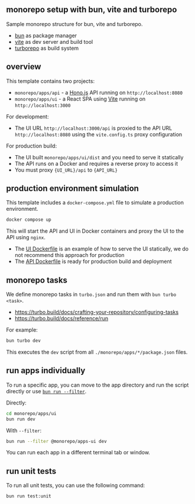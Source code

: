 ## monorepo setup with bun, vite and turborepo

Sample monorepo structure for bun, vite and turborepo.

- [bun](https://bun.sh/) as package manager
- [vite](https://vite.dev/) as dev server and build tool
- [turborepo](https://turbo.build/) as build system

## overview

This template contains two projects:

- `monorepo/apps/api` - a [Hono.js](https://hono.dev/) API running on `http://localhost:8080`
- `monorepo/apps/ui` - a React SPA using [Vite](https://vite.dev/) running on `http://localhost:3000`

For development:

- The UI URL `http://localhost:3000/api` is proxied to the API URL `http://localhost:8080` using the `vite.config.ts` proxy configuration

For production build:

- The UI built `monorepo/apps/ui/dist` and you need to serve it statically
- The API runs on a Docker and requires a reverse proxy to access it
- You must proxy `{UI_URL}/api` to `{API_URL}`

## production environment simulation

This template includes a `docker-compose.yml` file to simulate a production environment.

```bash
docker compose up
```

This will start the API and UI in Docker containers and proxy the UI to the API using `nginx`.

- The [UI Dockerfile](monorepo/tooling/docker/Dockerfile.ui) is an example of how to serve the UI statically, we do not recommend this approach for production
- The [API Dockerfile](monorepo/tooling/docker/Dockerfile.api) is ready for production build and deployment

## monorepo tasks

We define monorepo tasks in `turbo.json` and run them with `bun turbo <task>`.

- https://turbo.build/docs/crafting-your-repository/configuring-tasks
- https://turbo.build/docs/reference/run

For example:

```bash
bun turbo dev
```

This executes the `dev` script from all `./monorepo/apps/*/package.json` files.

## run apps individually

To run a specific app, you can move to the app directory and run the script directly or use [`bun run --filter`](https://bun.sh/docs/cli/filter).

Directly:

```bash
cd monorepo/apps/ui
bun run dev
```

With `--filter`:

```bash
bun run --filter @monorepo/apps-ui dev
```

You can run each app in a different terminal tab or window.

## run unit tests

To run all unit tests, you can use the following command:

```bash
bun run test:unit
```
